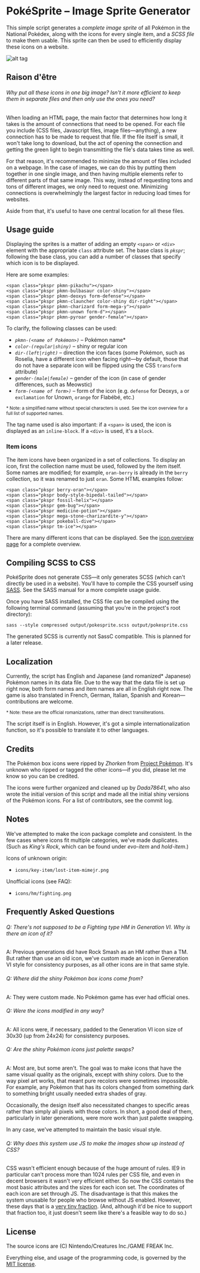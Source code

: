 PokéSprite – Image Sprite Generator
===================================

This simple script generates a *complete image sprite* of all Pokémon in the National Pokédex, along with the icons for every single item, and a *SCSS file* to make them usable. This sprite can then be used to efficiently display these icons on a website.

![alt tag](https://raw.github.com/msikma/pokesprite/resources/wiki/pokesprite-banner.png)

Raison d'être
-------------

###### Why put all these icons in one big image? Isn't it more efficient to keep them in separate files and then only use the ones you need?

When loading an HTML page, the main factor that determines how long it takes is the amount of connections that need to be opened. For each file you include (CSS files, Javascript files, image files—anything), a new connection has to be made to request that file. If the file itself is small, it won't take long to download, but the act of opening the connection and getting the green light to begin transmitting the file's data takes time as well.

For that reason, it's recommended to minimize the amount of files included on a webpage. In the case of images, we can do this by putting them together in one single image, and then having multiple elements refer to different parts of that same image. This way, instead of requesting tons and tons of different images, we only need to request one. Minimizing connections is overwhelmingly the largest factor in reducing load times for websites.

Aside from that, it's useful to have one central location for all these files.

Usage guide
-----------

Displaying the sprites is a matter of adding an empty `<span>` or `<div>` element with the appropriate `class` attribute set. The base class is *`pkspr`*; following the base class, you can add a number of classes that specify which icon is to be displayed.

Here are some examples:

    <span class="pkspr pkmn-pikachu"></span>
    <span class="pkspr pkmn-bulbasaur color-shiny"></span>
    <span class="pkspr pkmn-deoxys form-defense"></span>
    <span class="pkspr pkmn-clauncher color-shiny dir-right"></span>
    <span class="pkspr pkmn-charizard form-mega-y"></span>
    <span class="pkspr pkmn-unown form-d"></span>
    <span class="pkspr pkmn-pyroar gender-female"></span>

To clarify, the following classes can be used:

* *`pkmn-(<name of Pokémon>)`* – Pokémon name*
* *`color-(regular|shiny)`* – shiny or regular icon
* *`dir-(left|right)`* – direction the icon faces (some Pokémon, such as Roselia, have a different icon when facing right—by default, those that do not have a separate icon will be flipped using the CSS `transform` attribute)
* *`gender-(male|female)`* – gender of the icon (in case of gender differences, such as Meowstic)
* *`form-(<name of form>)`* – form of the icon (e.g. `defense` for Deoxys, `a` or `exclamation` for Unown, `orange` for Flabébé, etc.)

<sub>* Note: a simplified name without special characters is used. See the icon overview for a full list of supported names.</sub>

The tag name used is also important: if a `<span>` is used, the icon is displayed as an `inline-block`. If a `<div>` is used, it's a `block`.

### Item icons

The item icons have been organized in a set of collections. To display an icon, first the collection name must be used, followed by the item itself. Some names are modified; for example, `oran-berry` is already in the `berry` collection, so it was renamed to just `oran`. Some HTML examples follow:

    <span class="pkspr berry-oran"></span>
    <span class="pkspr body-style-bipedal-tailed"></span>
    <span class="pkspr fossil-helix"></span>
    <span class="pkspr gem-bug"></span>
    <span class="pkspr medicine-potion"></span>
    <span class="pkspr mega-stone-charizardite-y"></span>
    <span class="pkspr pokeball-dive"></span>
    <span class="pkspr tm-ice"></span>

There are many different icons that can be displayed. See the [icon overview page](#) for a complete overview.

Compiling SCSS to CSS
---------------------

PokéSprite does not generate CSS—it only generates SCSS (which can't directly be used in a website). You'll have to compile the CSS yourself using [SASS](https://github.com/sass/sass). See the SASS manual for a more complete usage guide.

Once you have SASS installed, the CSS file can be compiled using the following terminal command (assuming that you're in the project's root directory):

    sass --style compressed output/pokesprite.scss output/pokesprite.css

The generated SCSS is currently not SassC compatible. This is planned for a later release.

Localization
------------

Currently, the script has English and Japanese (and romanized* Japanese) Pokémon names in its data file. Due to the way that the data file is set up right now, both form names and item names are all in English right now. The game is also translated in French, German, Italian, Spanish and Korean—contributions are welcome.

<sub>* Note: these are the official romanizations, rather than direct transliterations.</sub>

The script itself is in English. However, it's got a simple internationalization function, so it's possible to translate it to other languages.

Credits
-------

The Pokémon box icons were ripped by *Zhorken* from [Project Pokémon](http://projectpokemon.org/). It's unknown who ripped or tagged the other icons—if you did, please let me know so you can be credited.

The icons were further organized and cleaned up by *Dada78641*, who also wrote the initial version of this script and made all the initial shiny versions of the Pokémon icons. For a list of contributors, see the commit log.

Notes
-----

We've attempted to make the icon package complete and consistent. In the few cases where icons fit multiple categories, we've made duplicates. (Such as *King's Rock*, which can be found under *evo-item* and *hold-item*.)

Icons of unknown origin:

* `icons/key-item/lost-item-mimejr.png`

Unofficial icons (see FAQ):

* `icons/hm/fighting.png`

Frequently Asked Questions
--------------------------

###### Q: There's not supposed to be a Fighting type HM in Generation VI. Why is there an icon of it?

A: Previous generations did have Rock Smash as an HM rather than a TM. But rather than use an old icon, we've custom made an icon in Generation VI style for consistency purposes, as all other icons are in that same style.

###### Q: Where did the shiny Pokémon box icons come from?

A: They were custom made. No Pokémon game has ever had official ones.

###### Q: Were the icons modified in any way?

A: All icons were, if necessary, padded to the Generation VI icon size of 30x30 (up from 24x24) for consistency purposes.

###### Q: Are the shiny Pokémon icons just palette swaps?

A: Most are, but some aren't. The goal was to make icons that have the same visual quality as the originals, except with shiny colors. Due to the way pixel art works, that meant pure recolors were sometimes impossible. For example, any Pokémon that has its colors changed from something dark to something bright usually needed extra shades of gray.

Occasionally, the design itself also necessitated changes to specific areas rather than simply all pixels with those colors. In short, a good deal of them, particularly in later generations, were more work than just palette swapping.

In any case, we've attempted to maintain the basic visual style.

###### Q: Why does this system use JS to make the images show up instead of CSS?

CSS wasn't efficient enough because of the huge amount of rules. IE9 in particular can't process more than 1024 rules per CSS file, and even in decent browsers it wasn't very efficient either. So now the CSS contains the most basic attributes and the sizes for each icon set. The coordinates of each icon are set through JS. The disadvantage is that this makes the system unusable for people who browse without JS enabled. However, these days that is a [very tiny fraction](https://gds.blog.gov.uk/2013/10/21/how-many-people-are-missing-out-on-javascript-enhancement/). (And, although it'd be nice to support that fraction too, it just doesn't seem like there's a feasible way to do so.)

License
-------

The source icons are (C) Nintendo/Creatures Inc./GAME FREAK Inc.

Everything else, and usage of the programming code, is governed by the [MIT license](http://opensource.org/licenses/MIT).
